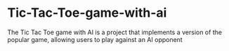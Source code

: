 # Tic-Tac-Toe-game-with-ai
The Tic Tac Toe game with AI is a project that implements a version of the popular game, allowing users to play against an AI opponent
